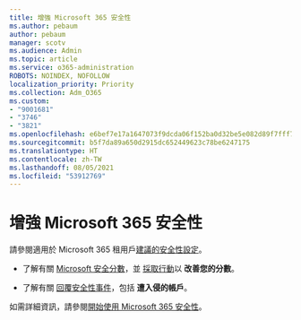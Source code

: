 ```yaml
---
title: 增強 Microsoft 365 安全性
ms.author: pebaum
author: pebaum
manager: scotv
ms.audience: Admin
ms.topic: article
ms.service: o365-administration
ROBOTS: NOINDEX, NOFOLLOW
localization_priority: Priority
ms.collection: Adm_O365
ms.custom:
- "9001681"
- "3746"
- "3821"
ms.openlocfilehash: e6bef7e17a1647073f9dcda06f152ba0d32be5e082d89f7fff714561babeacff
ms.sourcegitcommit: b5f7da89a650d2915dc652449623c78be6247175
ms.translationtype: HT
ms.contentlocale: zh-TW
ms.lasthandoff: 08/05/2021
ms.locfileid: "53912769"
---
```

# <a name="increase-microsoft-365-security"></a>增強 Microsoft 365 安全性

請參閱適用於 Microsoft 365 租用戶[建議的安全性設定](https://docs.microsoft.com/microsoft-365/security/office-365-security/tenant-wide-setup-for-increased-security?view=o365-worldwide)。

- 了解有關 [Microsoft 安全分數](https://docs.microsoft.com/microsoft-365/security/mtp/microsoft-secure-score?view=o365-worldwide)，並 [採取行動](https://docs.microsoft.com/microsoft-365/security/mtp/microsoft-secure-score?view=o365-worldwide#take-action-to-improve-your-score)以 **改善您的分數**。

- 了解有關 [回覆安全性事件](https://docs.microsoft.com/microsoft-365/security/office-365-security/office365-security-incident-response-overview?view=o365-worldwide)，包括 **遭入侵的帳戶**。

如需詳細資訊，請參閱[開始使用 Microsoft 365 安全性](https://docs.microsoft.com/microsoft-365/security/office-365-security/security-roadmap?view=o365-worldwide)。 
